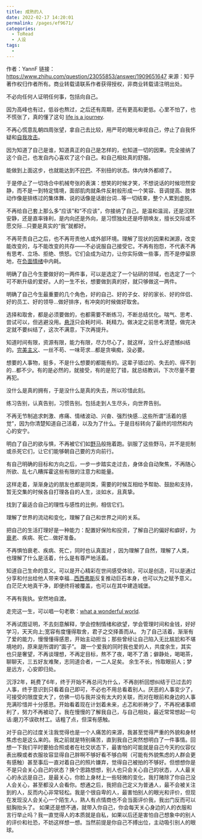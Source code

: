 ```yaml
---
title: 成熟的人
date: 2022-02-17 14:20:01
permalink: /pages/ef9671/
categories:
  - ToRead
  - 人设
tags:
  - 
---
```

作者：YannF
链接：https://www.zhihu.com/question/23055853/answer/1909651647
来源：知乎
著作权归作者所有。商业转载请联系作者获得授权，非商业转载请注明出处。



不必向任何人证明任何事，包括向自己。

因为高峰也有过，低谷也熬过，之后还有周期，还有更高和更低。心里不怕了，也不慌张了，真的懂了这句 [life is a journey](https://www.zhihu.com/search?q=life+is+a+journey&search_source=Entity&hybrid_search_source=Entity&hybrid_search_extra={"sourceType"%3A"answer"%2C"sourceId"%3A1909651647}). 

不再心慌意乱朝四周张望，拿自己去比较，用严苛的眼光审视自己，停止了自我怀疑和[自我攻击](https://www.zhihu.com/search?q=自我攻击&search_source=Entity&hybrid_search_source=Entity&hybrid_search_extra={"sourceType"%3A"answer"%2C"sourceId"%3A1909651647})。

因为知道了自己是谁，知道真正的自己是怎样的，也知道一切的因果。完全接纳了这个自己，也发自内心喜欢了这个自己。和自己相处真的舒服。

能做到上面这步，也就能达到不[拧巴](https://www.zhihu.com/search?q=拧巴&search_source=Entity&hybrid_search_source=Entity&hybrid_search_extra={"sourceType"%3A"answer"%2C"sourceId"%3A1909651647})、不别扭的状态。体内体外都顺了。

于是停止了一切场合中机械夸张的表演：想笑的时候才笑，不想说话的时候坦然安静，而不是一到特定情境，面部肌肉就条件反射般形成一个笑容、音调提高、肢体动作像是排练过的集体舞、说的话像是话剧台词…等一切结束，整个人累到虚脱。

不再给自己套上那么多“应该”和“不应该”，你接纳了自己。是温和温润，还是沉默安静，还是直率锋利，是内向还是外向，是习惯独处还是呼朋唤友，擅长交际或不愿交际…只要是真实的“我”就都好。

不再苛责自己之后，也不再苛责他人或外部环境。理解了现状的因果和渊源，改变能改变的，与不能改变的共存——不必说服自己接受它。不再有抱怨，不代表不再有思考、立场、拒绝、愤怒。它们会成为动力，让你实际做一些事，而不是停留原地，在[负面情绪](https://www.zhihu.com/search?q=负面情绪&search_source=Entity&hybrid_search_source=Entity&hybrid_search_extra={"sourceType"%3A"answer"%2C"sourceId"%3A1909651647})中内耗。

明确了自己今生要做好的一两件事，可以是选定了一个钻研的领域，也选定了一个可不断升级的爱好。人的一生不长，想要做到真的好，就只够做这一两件。

明确了自己今生最重要的几个角色，好的自己、好的子女、好的家长、好的伴侣、好的员工、好的领导…做好排序，有冲突的时候做好取舍。

选择和取舍，都是必须要做的，也都需要不断练习，不断总结优化。喘气、思考、尝试可以，但逃避没用。[悬浮](https://www.zhihu.com/search?q=悬浮&search_source=Entity&hybrid_search_source=Entity&hybrid_search_extra={"sourceType"%3A"answer"%2C"sourceId"%3A1909651647})只会耗时间、耗精力。做决定之前思考清楚，做完决定就不要纠结了，这次不满意，下次再提升。

知道时间有限，资源有限，能力有限，尽力尽心了，就这样，没什么好遗憾纠结的。[完美主义](https://www.zhihu.com/search?q=完美主义&search_source=Entity&hybrid_search_source=Entity&hybrid_search_extra={"sourceType"%3A"answer"%2C"sourceId"%3A1909651647})、一丝不苟、一味苛求…都是贪嗔痴，没必要。

想要的人事物，挺多，不是什么想要的都能有的。这辈子错过的、失去的、得不到的…都不少。有的是必然的，就接受，有的是犯了错，就总结教训，下次尽量不要再犯。

没什么是真的拥有，于是没什么是真的失去，所以珍惜此刻。

练习告别，认真告别，习惯告别。包括走到人生尽头，向世界告别。

不再无节制追求刺激、疼痛、情绪波动、兴奋、强烈快感…这些所谓“活着的感觉”，因为你清楚知道自己活着，以及为了什么。于是目标转向了最终的坦然和内心的安宁。

明白了自己的欲与惧，不再被它们如[野马](https://www.zhihu.com/search?q=野马&search_source=Entity&hybrid_search_source=Entity&hybrid_search_extra={"sourceType"%3A"answer"%2C"sourceId"%3A1909651647})般拖着跑。驯服了这些野马，并不是扼制或杀死它们，让它们能够朝自己要的方向前行。

有自己明确的目标和方向之后，一步一步踏实走过去，身体会自动聚焦，不再随心所欲、乱七八糟挥霍这些有限的注意力和能量。

这样走着，渐渐身边的朋友也都是同类，需要的时候互相给予帮助、鼓励和支持，暂无交集的时候各自打理各自的人生，淡如水，且真挚。

找到了最适合自己的理性与感性的比例，相信它们。

理解了世界的流动和变化，理解了自己和世界之间的关系。

把自己的生活打理好是一种能力：配置好保险和投资，了解自己的偏好和癖好，为[衰老](https://www.zhihu.com/search?q=衰老&search_source=Entity&hybrid_search_source=Entity&hybrid_search_extra={"sourceType"%3A"answer"%2C"sourceId"%3A1909651647})、疾病、死亡…做好准备。

不再惧怕衰老、疾病、死亡，同时也认真面对 ，因为理解了自然，理解了人类，也理解了什么是活着，什么是有尊严地活着。

知道自己生命的意义。可以是开心精彩在世间感受体验，可以是创造，可以是通过分享和付出给他人带来幸福…[西西弗斯](https://www.zhihu.com/search?q=西西弗斯&search_source=Entity&hybrid_search_source=Entity&hybrid_search_extra={"sourceType"%3A"answer"%2C"sourceId"%3A1909651647})反复推动巨石本身，也可以为之赋予意义。白茫茫大地真干净，即便终将被覆盖，也可以在其中建造城堡。

不再有我执。安然地自渡。

走完这一生，可以唱一句老歌：[what a wonderful world](https://www.zhihu.com/search?q=what+a+wonderful+world&search_source=Entity&hybrid_search_source=Entity&hybrid_search_extra={"sourceType"%3A"answer"%2C"sourceId"%3A1909651647}).





不再试图证明，不去刻意解释，学会控制情绪和欲望，学会管理时间和金钱，好好学习，天天向上;宽容有度懂得取舍，君子之交择善而从。
为了自己活着，渐渐有了爱的能力，慢慢懂得感恩，开始主动担当；那些曾经让自己陷入无比尴尬和不堪境地的，原来是所谓的“面子”。
跟一个爱我的同时我也爱的人，共度余生，其实也只是奢望，不再谈理想，不再定目标，熬不了夜，喝不了酒；僻静处，喝喝茶，聊聊天，三五好友难聚，志同道合者，一二人足矣。
余生不长，怜取眼前人；梦是远方，心安即归处。

沉浮2年，耗费了6年，终于开始不再总问为什么，不再剖析回想纠结于已过去的人事，终于意识到只看着自己即可，不必也不用总看着别人。厌恶的人事变少了，可接受的限度变大了，仿佛一切与我并没有太大的关联，而对在眼前和身边的人事充满珍惜并十分感恩。开始看着现在计划着未来，忐忑和祈祷少了，不再祝诸事顺利了，努力不再被动了。我在慢慢的了解我自己，与自己相处，最近常常想起一句话:磨刀不误砍材工。话粗了点，但深有感触。

对于自己的过度关注我觉得也是一个人痛苦的来源，我甚至觉得严重的外貌和身材焦虑也是这么来的。我之前就是特别痛苦，直到我自己突然想明白了一件事情。回想一下我们平时要拍合照或者在社交状态下，最害怕的可能就是自己今天的仪容仪表出糗或者衣服妆容显得自己胖啊不够好看不够白啊（可能有外貌焦虑的人群会更有感触）甚至事后一直对着自己的照片嫌弃，觉得自己被拍的不够好。但想想你是不是只会关心自己的状态？换个思路想想，别人也只会关心自己的状态，人人最关心的永远是自己，是最关心，你脸上身材上一些轻微的变化，我打赌除了你自己没人会关心，甚至都没人会看你。想通之后，我把自己定义为普通人，最不会被关注到的人，反而内心非常轻松。我是个很自卑的人，最害怕别人的眼光和评价，但现在发现没人会关心一个陌生人，熟人有点情商也不会当面评价我，我出门反而可以挺胸抬头了。
如果还是想不通，就带入你自己，你会每天关心身边的人的衣服和言行举止吗？我一直觉得人的本质就是自私，如果以后还是害怕自己想象中的别人的评价和社恐，不妨这样想一想。当然前提是你自己不搏出位，主动吸引别人的眼球。